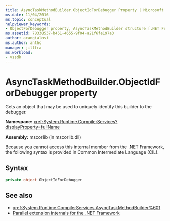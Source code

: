 ```yaml
---
title: AsyncTaskMethodBuilder.ObjectIdForDebugger Property | Microsoft Docs
ms.date: 11/04/2016
ms.topic: conceptual
helpviewer_keywords:
- ObjectForDebugger property, AsyncTaskMethodBuilder structure [.NET Framework debug engines]
ms.assetid: 78338537-b451-4655-9f04-a21f6fe197a3
author: acangialosi
ms.author: anthc
manager: jillfra
ms.workload:
- vssdk
---
```

# AsyncTaskMethodBuilder.ObjectIdForDebugger property
Gets an object that may be used to uniquely identify this builder to the debugger.

 **Namespace:** <xref:System.Runtime.CompilerServices?displayProperty=fullName>

 **Assembly:** mscorlib (in mscorlib.dll)

 Because you cannot access this internal member from the .NET Framework, the following syntax is provided in Common Intermediate Language (CIL).

## Syntax

```csharp
private object ObjectIdForDebugger
```

## See also
- <xref:System.Runtime.CompilerServices.AsyncTaskMethodBuilder%601>
- [Parallel extension internals for the .NET Framework](../../extensibility/debugger/parallel-extension-internals-for-the-dotnet-framework.md)
